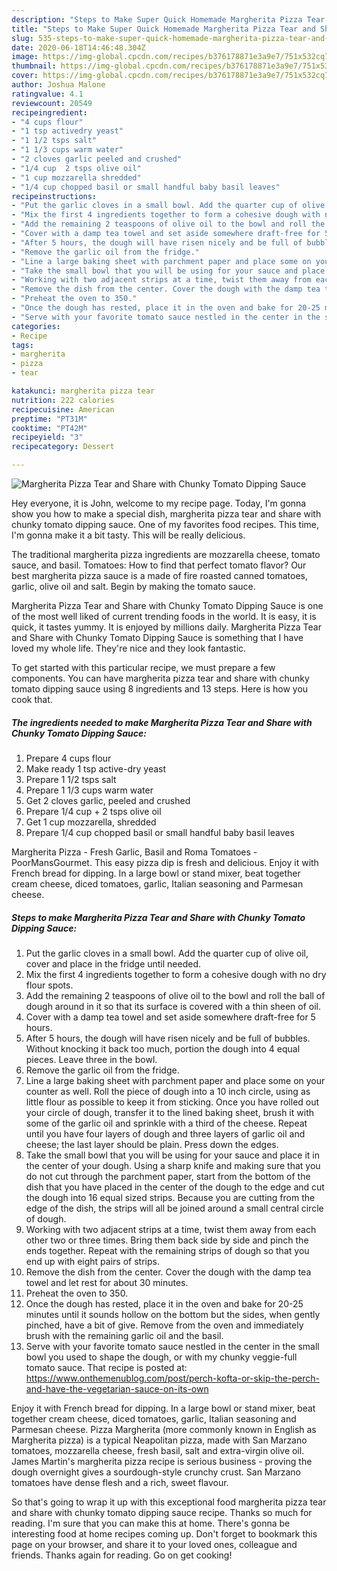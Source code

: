 ```yaml
---
description: "Steps to Make Super Quick Homemade Margherita Pizza Tear and Share with Chunky Tomato Dipping Sauce"
title: "Steps to Make Super Quick Homemade Margherita Pizza Tear and Share with Chunky Tomato Dipping Sauce"
slug: 535-steps-to-make-super-quick-homemade-margherita-pizza-tear-and-share-with-chunky-tomato-dipping-sauce
date: 2020-06-18T14:46:48.304Z
image: https://img-global.cpcdn.com/recipes/b376178871e3a9e7/751x532cq70/margherita-pizza-tear-and-share-with-chunky-tomato-dipping-sauce-recipe-main-photo.jpg
thumbnail: https://img-global.cpcdn.com/recipes/b376178871e3a9e7/751x532cq70/margherita-pizza-tear-and-share-with-chunky-tomato-dipping-sauce-recipe-main-photo.jpg
cover: https://img-global.cpcdn.com/recipes/b376178871e3a9e7/751x532cq70/margherita-pizza-tear-and-share-with-chunky-tomato-dipping-sauce-recipe-main-photo.jpg
author: Joshua Malone
ratingvalue: 4.1
reviewcount: 20549
recipeingredient:
- "4 cups flour"
- "1 tsp activedry yeast"
- "1 1/2 tsps salt"
- "1 1/3 cups warm water"
- "2 cloves garlic peeled and crushed"
- "1/4 cup  2 tsps olive oil"
- "1 cup mozzarella shredded"
- "1/4 cup chopped basil or small handful baby basil leaves"
recipeinstructions:
- "Put the garlic cloves in a small bowl. Add the quarter cup of olive oil, cover and place in the fridge until needed."
- "Mix the first 4 ingredients together to form a cohesive dough with no dry flour spots."
- "Add the remaining 2 teaspoons of olive oil to the bowl and roll the ball of dough around in it so that its surface is covered with a thin sheen of oil."
- "Cover with a damp tea towel and set aside somewhere draft-free for 5 hours."
- "After 5 hours, the dough will have risen nicely and be full of bubbles. Without knocking it back too much, portion the dough into 4 equal pieces. Leave three in the bowl."
- "Remove the garlic oil from the fridge."
- "Line a large baking sheet with parchment paper and place some on your counter as well. Roll the piece of dough into a 10 inch circle, using as little flour as possible to keep it from sticking. Once you have rolled out your circle of dough, transfer it to the lined baking sheet, brush it with some of the garlic oil and sprinkle with a third of the cheese. Repeat until you have four layers of dough and three layers of garlic oil and cheese; the last layer should be plain. Press down the edges."
- "Take the small bowl that you will be using for your sauce and place it in the center of your dough. Using a sharp knife and making sure that you do not cut through the parchment paper, start from the bottom of the dish that you have placed in the center of the dough to the edge and cut the dough into 16 equal sized strips. Because you are cutting from the edge of the dish, the strips will all be joined around a small central circle of dough."
- "Working with two adjacent strips at a time, twist them away from each other two or three times. Bring them back side by side and pinch the ends together. Repeat with the remaining strips of dough so that you end up with eight pairs of strips."
- "Remove the dish from the center. Cover the dough with the damp tea towel and let rest for about 30 minutes."
- "Preheat the oven to 350."
- "Once the dough has rested, place it in the oven and bake for 20-25 minutes until it sounds hollow on the bottom but the sides, when gently pinched, have a bit of give. Remove from the oven and immediately brush with the remaining garlic oil and the basil."
- "Serve with your favorite tomato sauce nestled in the center in the small bowl you used to shape the dough, or with my chunky veggie-full tomato sauce. That recipe is posted at: https://www.onthemenublog.com/post/perch-kofta-or-skip-the-perch-and-have-the-vegetarian-sauce-on-its-own"
categories:
- Recipe
tags:
- margherita
- pizza
- tear

katakunci: margherita pizza tear 
nutrition: 222 calories
recipecuisine: American
preptime: "PT31M"
cooktime: "PT42M"
recipeyield: "3"
recipecategory: Dessert

---
```



![Margherita Pizza Tear and Share with Chunky Tomato Dipping Sauce](https://img-global.cpcdn.com/recipes/b376178871e3a9e7/751x532cq70/margherita-pizza-tear-and-share-with-chunky-tomato-dipping-sauce-recipe-main-photo.jpg)

Hey everyone, it is John, welcome to my recipe page. Today, I'm gonna show you how to make a special dish, margherita pizza tear and share with chunky tomato dipping sauce. One of my favorites food recipes. This time, I'm gonna make it a bit tasty. This will be really delicious.

The traditional margherita pizza ingredients are mozzarella cheese, tomato sauce, and basil. Tomatoes: How to find that perfect tomato flavor? Our best margherita pizza sauce is a made of fire roasted canned tomatoes, garlic, olive oil and salt. Begin by making the tomato sauce.

Margherita Pizza Tear and Share with Chunky Tomato Dipping Sauce is one of the most well liked of current trending foods in the world. It is easy, it is quick, it tastes yummy. It is enjoyed by millions daily. Margherita Pizza Tear and Share with Chunky Tomato Dipping Sauce is something that I have loved my whole life. They're nice and they look fantastic.


To get started with this particular recipe, we must prepare a few components. You can have margherita pizza tear and share with chunky tomato dipping sauce using 8 ingredients and 13 steps. Here is how you cook that.

<!--inarticleads1-->

##### The ingredients needed to make Margherita Pizza Tear and Share with Chunky Tomato Dipping Sauce:

1. Prepare 4 cups flour
1. Make ready 1 tsp active-dry yeast
1. Prepare 1 1/2 tsps salt
1. Prepare 1 1/3 cups warm water
1. Get 2 cloves garlic, peeled and crushed
1. Prepare 1/4 cup + 2 tsps olive oil
1. Get 1 cup mozzarella, shredded
1. Prepare 1/4 cup chopped basil or small handful baby basil leaves


Margherita Pizza - Fresh Garlic, Basil and Roma Tomatoes - PoorMansGourmet. This easy pizza dip is fresh and delicious. Enjoy it with French bread for dipping. In a large bowl or stand mixer, beat together cream cheese, diced tomatoes, garlic, Italian seasoning and Parmesan cheese. 

<!--inarticleads2-->

##### Steps to make Margherita Pizza Tear and Share with Chunky Tomato Dipping Sauce:

1. Put the garlic cloves in a small bowl. Add the quarter cup of olive oil, cover and place in the fridge until needed.
1. Mix the first 4 ingredients together to form a cohesive dough with no dry flour spots.
1. Add the remaining 2 teaspoons of olive oil to the bowl and roll the ball of dough around in it so that its surface is covered with a thin sheen of oil.
1. Cover with a damp tea towel and set aside somewhere draft-free for 5 hours.
1. After 5 hours, the dough will have risen nicely and be full of bubbles. Without knocking it back too much, portion the dough into 4 equal pieces. Leave three in the bowl.
1. Remove the garlic oil from the fridge.
1. Line a large baking sheet with parchment paper and place some on your counter as well. Roll the piece of dough into a 10 inch circle, using as little flour as possible to keep it from sticking. Once you have rolled out your circle of dough, transfer it to the lined baking sheet, brush it with some of the garlic oil and sprinkle with a third of the cheese. Repeat until you have four layers of dough and three layers of garlic oil and cheese; the last layer should be plain. Press down the edges.
1. Take the small bowl that you will be using for your sauce and place it in the center of your dough. Using a sharp knife and making sure that you do not cut through the parchment paper, start from the bottom of the dish that you have placed in the center of the dough to the edge and cut the dough into 16 equal sized strips. Because you are cutting from the edge of the dish, the strips will all be joined around a small central circle of dough.
1. Working with two adjacent strips at a time, twist them away from each other two or three times. Bring them back side by side and pinch the ends together. Repeat with the remaining strips of dough so that you end up with eight pairs of strips.
1. Remove the dish from the center. Cover the dough with the damp tea towel and let rest for about 30 minutes.
1. Preheat the oven to 350.
1. Once the dough has rested, place it in the oven and bake for 20-25 minutes until it sounds hollow on the bottom but the sides, when gently pinched, have a bit of give. Remove from the oven and immediately brush with the remaining garlic oil and the basil.
1. Serve with your favorite tomato sauce nestled in the center in the small bowl you used to shape the dough, or with my chunky veggie-full tomato sauce. That recipe is posted at: https://www.onthemenublog.com/post/perch-kofta-or-skip-the-perch-and-have-the-vegetarian-sauce-on-its-own


Enjoy it with French bread for dipping. In a large bowl or stand mixer, beat together cream cheese, diced tomatoes, garlic, Italian seasoning and Parmesan cheese. Pizza Margherita (more commonly known in English as Margherita pizza) is a typical Neapolitan pizza, made with San Marzano tomatoes, mozzarella cheese, fresh basil, salt and extra-virgin olive oil. James Martin&#39;s margherita pizza recipe is serious business - proving the dough overnight gives a sourdough-style crunchy crust. San Marzano tomatoes have dense flesh and a rich, sweet flavour. 

So that's going to wrap it up with this exceptional food margherita pizza tear and share with chunky tomato dipping sauce recipe. Thanks so much for reading. I'm sure that you can make this at home. There's gonna be interesting food at home recipes coming up. Don't forget to bookmark this page on your browser, and share it to your loved ones, colleague and friends. Thanks again for reading. Go on get cooking!
